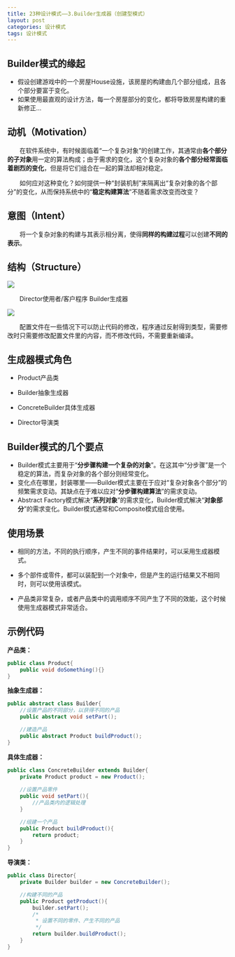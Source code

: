 ```yaml
---
title: 23种设计模式——3.Builder生成器（创建型模式）
layout: post
categories: 设计模式
tags: 设计模式
---
```

## Builder模式的缘起

- 假设创建游戏中的一个房屋House设施，该房屋的构建由几个部分组成，且各个部分要富于变化。
- 如果使用最直观的设计方法，每一个房屋部分的变化，都将导致房屋构建的重新修正...

## 动机（Motivation）

​&emsp;&emsp;在软件系统中，有时候面临着“一个复杂对象”的创建工作，其通常由**各个部分的子对象**用一定的算法构成；由于需求的变化，这个复杂对象的**各个部分经常面临着剧烈的变化**，但是将它们组合在一起的算法却相对稳定。

​&emsp;&emsp;如何应对这种变化？如何提供一种“封装机制”来隔离出“复杂对象的各个部分”的变化，从而保持系统中的“**稳定构建算法**”不随着需求改变而改变？

## 意图（Intent）

​&emsp;&emsp;将一个复杂对象的构建与其表示相分离，使得**同样的构建过程**可以创建**不同的表示**。

## 结构（Structure）

![](https://i.imgur.com/cGZZste.jpg)

&emsp;&emsp;Director使用者/客户程序	Builder生成器

![](https://i.imgur.com/6R1h0lZ.jpg)

​&emsp;&emsp;配置文件在一些情况下可以防止代码的修改，程序通过反射得到类型，需要修改时只需要修改配置文件里的内容，而不修改代码，不需要重新编译。
## 生成器模式角色

- Product产品类

- Builder抽象生成器

- ConcreteBuilder具体生成器

- Director导演类

## Builder模式的几个要点

- Builder模式主要用于“**分步骤构建一个复杂的对象**”。在这其中“分步骤”是一个稳定的算法，而复杂对象的各个部分则经常变化。
- 变化点在哪里，封装哪里——Builder模式主要在于应对“复杂对象各个部分”的频繁需求变动。其缺点在于难以应对“**分步骤构建算法**”的需求变动。
- Abstract Factory模式解决“**系列对象**”的需求变化，Builder模式解决“**对象部分**”的需求变化。Builder模式通常和Composite模式组合使用。

## 使用场景

- 相同的方法，不同的执行顺序，产生不同的事件结果时，可以采用生成器模式。

- 多个部件或零件，都可以装配到一个对象中，但是产生的运行结果又不相同时，则可以使用该模式。

- 产品类非常复杂，或者产品类中的调用顺序不同产生了不同的效能，这个时候使用生成器模式非常适合。

## 示例代码

**产品类：**
```java
public class Product{
	public void doSomething(){}
}
```
**抽象生成器：**
```java
public abstract class Builder{
	//设置产品的不同部分，以获得不同的产品
	public abstract void setPart();

	//建造产品
	public abstract Product buildProduct();
}
```
**具体生成器：**
```java
public class ConcreteBuilder extends Builder{
	private Product product = new Product();
	
	//设置产品零件
	public void setPart(){
		//产品类内的逻辑处理
	}

	//组建一个产品
	public Product buildProduct(){
		return product;
	}
}
```
**导演类：**
```java
public class Director{
	private Builder builder = new ConcreteBuilder();

	//构建不同的产品
	public Product getProduct(){
		builder.setPart();
		/*
		 * 设置不同的零件、产生不同的产品
		 */
		return builder.buildProduct();
	}
}
```